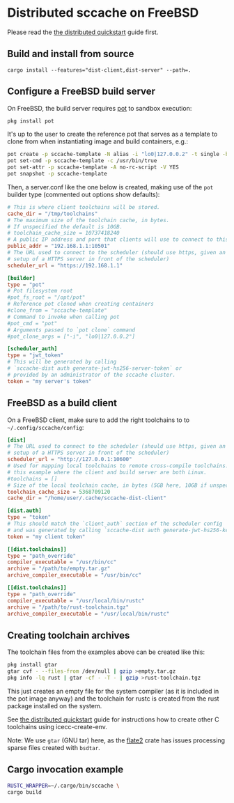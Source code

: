 Distributed sccache on FreeBSD
==============================

Please read the [the distributed quickstart](DistributedQuickstart.md)
guide first.

Build and install from source
-----------------------------

```
cargo install --features="dist-client,dist-server" --path=.
```

Configure a FreeBSD build server
--------------------------------

On FreeBSD, the build server requires [pot](https://github.com/bsdpot/pot)
to sandbox execution:

```sh
pkg install pot
```

It's up to the user to create the reference pot that serves as a template
to clone from when instantiating image and build containers, e.g.:

```sh
pot create -p sccache-template -N alias -i "lo0|127.0.0.2" -t single -b 13.0
pot set-cmd -p sccache-template -c /usr/bin/true
pot set-attr -p sccache-template -A no-rc-script -V YES
pot snapshot -p sccache-template
```

Then, a server.conf like the one below is created, making use of the `pot`
builder type (commented out options show defaults):

```toml
# This is where client toolchains will be stored.
cache_dir = "/tmp/toolchains"
# The maximum size of the toolchain cache, in bytes.
# If unspecified the default is 10GB.
# toolchain_cache_size = 10737418240
# A public IP address and port that clients will use to connect to this builder.
public_addr = "192.168.1.1:10501"
# The URL used to connect to the scheduler (should use https, given an ideal
# setup of a HTTPS server in front of the scheduler)
scheduler_url = "https://192.168.1.1"

[builder]
type = "pot"
# Pot filesystem root
#pot_fs_root = "/opt/pot"
# Reference pot cloned when creating containers
#clone_from = "sccache-template"
# Command to invoke when calling pot
#pot_cmd = "pot"
# Arguments passed to `pot clone` command
#pot_clone_args = ["-i", "lo0|127.0.0.2"]

[scheduler_auth]
type = "jwt_token"
# This will be generated by calling
# `sccache-dist auth generate-jwt-hs256-server-token` or
# provided by an administrator of the sccache cluster.
token = "my server's token"
```

FreeBSD as a build client
-------------------------

On a FreeBSD client, make sure to add the right toolchains to to
`~/.config/sccache/config`:

```toml
[dist]
# The URL used to connect to the scheduler (should use https, given an ideal
# setup of a HTTPS server in front of the scheduler)
scheduler_url = "http://127.0.0.1:10600"
# Used for mapping local toolchains to remote cross-compile toolchains. Empty in
# this example where the client and build server are both Linux.
#toolchains = []
# Size of the local toolchain cache, in bytes (5GB here, 10GB if unspecified).
toolchain_cache_size = 5368709120
cache_dir = "/home/user/.cache/sccache-dist-client"

[dist.auth]
type = "token"
# This should match the `client_auth` section of the scheduler config
# and was generated by calling `sccache-dist auth generate-jwt-hs256-key`
token = "my client token"

[[dist.toolchains]]
type = "path_override"
compiler_executable = "/usr/bin/cc"
archive = "/path/to/empty.tar.gz"
archive_compiler_executable = "/usr/bin/cc"

[[dist.toolchains]]
type = "path_override"
compiler_executable = "/usr/local/bin/rustc"
archive = "/path/to/rust-toolchain.tgz"
archive_compiler_executable = "/usr/local/bin/rustc"
```

Creating toolchain archives
---------------------------

The toolchain files from the examples above can be created like this:

```sh
pkg install gtar
gtar cvf - --files-from /dev/null | gzip >empty.tar.gz
pkg info -lq rust | gtar -cf - -T - | gzip >rust-toolchain.tgz
```

This just creates an empty file for the system compiler (as it is
included in the pot image anyway) and the toolchain for rustc is
created from the rust package installed on the system.

See [the distributed quickstart](DistributedQuickstart.md) guide for
instructions how to create other C toolchains using icecc-create-env.

Note: We use `gtar` (GNU tar) here, as the [flate2](
https://github.com/rust-lang/flate2-rs) crate has issues processing
sparse files created with `bsdtar`.

Cargo invocation example
------------------------

```sh
RUSTC_WRAPPER=~/.cargo/bin/sccache \
cargo build
```
